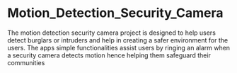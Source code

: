 # Motion_Detection_Security_Camera
The motion detection security camera project is designed to help users detect burglars or intruders and help in creating a safer environment for the users. The apps simple functionalities assist users by ringing an alarm when a security camera detects motion hence helping them safeguard their communities
